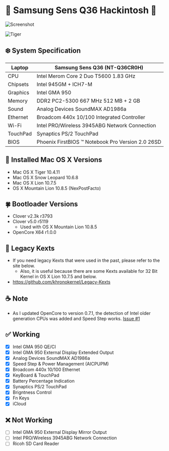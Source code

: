# 🍗 Samsung Sens Q36 Hackintosh 🦁

![Screenshot](https://user-images.githubusercontent.com/61459016/201572384-14b09732-c7f1-43a2-9917-c749ab0c9861.png)

![Tiger](https://github.com/lshbluesky/Samsung-Sens-Q36-Hackintosh/assets/61459016/575da575-4dde-4712-9cdc-659a23fc45d2)

## ❄️ System Specification
| Laptop | Samsung Sens Q36 (NT-Q36CR0H) |
| - | - |
| CPU | Intel Merom Core 2 Duo T5600 1.83 GHz |
| Chipsets | Intel 945GM + ICH7-M |
| Graphics | Intel GMA 950 |
| Memory | DDR2 PC2-5300 667 MHz 512 MB + 2 GB |
| Sound | Analog Devices SoundMAX AD1986a |
| Ethernet | Broadcom 440x 10/100 Integrated Controller |
| Wi-Fi | Intel PRO/Wireless 3945ABG Network Connection |
| TouchPad | Synaptics PS/2 TouchPad |
| BIOS | Phoenix FirstBIOS ™ Notebook Pro Version 2.0 26SD |

## 🍃 Installed Mac OS X Versions
- Mac OS X Tiger 10.4.11
- Mac OS X Snow Leopard 10.6.8
- Mac OS X Lion 10.7.5
- OS X Mountain Lion 10.8.5 (NexPostFacto)

## 🍀 Bootloader Versions
- Clover v2.3k r3793
- Clover v5.0 r5119
  - Used with OS X Mountain Lion 10.8.5
- OpenCore X64 r1.0.0

## 🍂 Legacy Kexts
- If you need legacy Kexts that were used in the past, please refer to the site below.
  - Also, it is useful because there are some Kexts available for 32 Bit Kernel in OS X Lion 10.7.5 and below.
- https://github.com/khronokernel/Legacy-Kexts

## ☕️ Note
- As I updated OpenCore to version 0.7.1, the detection of Intel older generation CPUs was added and Speed Step works. [Issue #1](https://github.com/lshbluesky/Samsung-Sens-Q36-Hackintosh/issues/1)

## ✅ Working
- [X] Intel GMA 950 QE/CI
- [X] Intel GMA 950 External Display Extended Output
- [X] Analog Devices SoundMAX AD1986a
- [X] Speed Step & Power Management (AICPUPM)
- [X] Broadcom 440x 10/100 Ethernet
- [X] KeyBoard & TouchPad
- [X] Battery Percentage Indication
- [X] Synaptics PS/2 TouchPad
- [X] Brigntness Control
- [X] Fn Keys
- [X] iCloud

## ❌ Not Working
- [ ] Intel GMA 950 External Display Mirror Output
- [ ] Intel PRO/Wireless 3945ABG Network Connection
- [ ] Ricoh SD Card Reader
